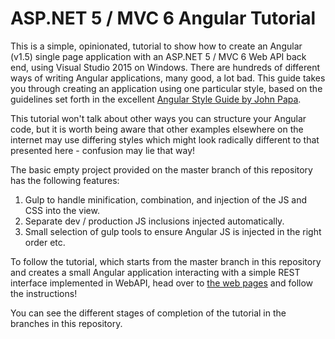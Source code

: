 # ASP.NET 5 / MVC 6 Angular Tutorial

This is a simple, opinionated, tutorial to show how to create an Angular (v1.5) single page application with an ASP.NET 5 / MVC 6 Web API back end, using Visual Studio 2015 on Windows. There are hundreds of different ways of writing Angular applications, many good, a lot bad. This guide takes you through creating an application using one particular style, based on the guidelines set forth in the excellent [Angular Style Guide by John Papa](https://github.com/johnpapa/angular-styleguide).

This tutorial won't talk about other ways you can structure your Angular code, but it is worth being aware that other examples elsewhere on the internet may use differing styles which might look radically different to that presented here - confusion may lie that way!

The basic empty project provided on the master branch of this repository has the following features:

1. Gulp to handle minification, combination, and injection of the JS and CSS into the view.
2. Separate dev / production JS inclusions injected automatically.
3. Small selection of gulp tools to ensure Angular JS is injected in the right order etc.

To follow the tutorial, which starts from the master branch in this repository and creates a small Angular application interacting with a simple REST interface implemented in WebAPI, head over to [the web pages](http://mrsheepuk.github.io/ASPNETMVC6AngularExample/) and follow the instructions!

You can see the different stages of completion of the tutorial in the branches in this repository.
